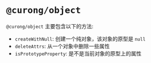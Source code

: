 # `@curong/object`


`@curong/object` 主要包含以下的方法:

- `createWithNull`: 创建一个纯对象，该对象的原型是 `null`
- `deleteAttrs`: 从一个对象中删除一些属性
- `isPrototypeProperty`: 是不是当前对象的原型上的属性
